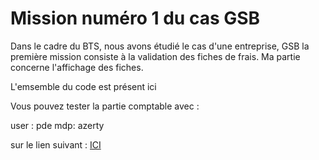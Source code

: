
<html>
<h1> Mission numéro 1 du cas GSB </h1>

Dans le cadre du BTS, nous avons étudié le cas d'une entreprise, GSB la première mission consiste à la validation des fiches de frais.
Ma partie concerne l'affichage des fiches.


L'emsemble du code est présent ici

Vous pouvez tester la partie comptable avec : 

user : pde
mdp: azerty 

sur le lien suivant : <a href="http://veilletechnologique.pe.hu/GSB1/">ICI</a>
</html>
